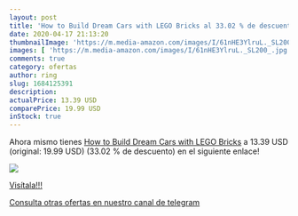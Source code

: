 ```yaml
---
layout: post
title: 'How to Build Dream Cars with LEGO Bricks al 33.02 % de descuento'
date: 2020-04-17 21:13:20
thumbnailImage: 'https://m.media-amazon.com/images/I/61nHE3YlruL._SL200_.jpg'
images: [ 'https://m.media-amazon.com/images/I/61nHE3YlruL._SL200_.jpg' ]
comments: true
category: ofertas
author: ring
slug: 1684125391
description:
actualPrice: 13.39 USD
comparePrice: 19.99 USD
inStock: true
---
```


Ahora mismo tienes [How to Build Dream Cars with LEGO Bricks](https://www.amazon.com/dp/1684125391/?tag=redken08-20) a 13.39 USD (original: 19.99 USD) (33.02 %  de descuento) en el siguiente enlace!

[![](https://m.media-amazon.com/images/I/61nHE3YlruL._SL200_.jpg)](https://www.amazon.com/dp/1684125391/?tag=redken08-20)

[Visítala!!!](https://www.amazon.com/dp/1684125391/?tag=redken08-20)

[Consulta otras ofertas en nuestro canal de telegram](https://t.me/s/ofertas25)
